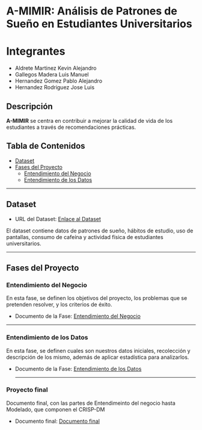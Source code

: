 # A-MIMIR: Análisis de Patrones de Sueño en Estudiantes Universitarios
# Integrantes
- Aldrete Martinez Kevin Alejandro
- Gallegos Madera Luis Manuel
- Hernandez Gomez Pablo Alejandro
- Hernandez Rodriguez Jose Luis

## Descripción
**A-MIMIR** se centra en contribuir a mejorar la calidad de vida de los estudiantes a través de recomendaciones prácticas.

## Tabla de Contenidos
- [Dataset](#dataset)
- [Fases del Proyecto](#fases-del-proyecto)
  - [Entendimiento del Negocio](#entendimiento-del-negocio)
  - [Entendimiento de los Datos](#entendimiento-de-los-datos)

---

## Dataset
- URL del Dataset: [Enlace al Dataset](https://www.kaggle.com/datasets/arsalanjamal002/student-sleep-patterns)

El dataset contiene datos de patrones de sueño, hábitos de estudio, uso de pantallas, consumo de cafeína y actividad física de estudiantes universitarios.

---

## Fases del Proyecto

### Entendimiento del Negocio
En esta fase, se definen los objetivos del proyecto, los problemas que se pretenden resolver, y los criterios de éxito. 

- Documento de la Fase: [Entendimiento del Negocio](https://classroom.google.com/u/0/c/NzAzNjQ1NjI1NzEw/a/NzI4NzY5MTQyNTc2/details)

---

### Entendimiento de los Datos
En esta fase, se definen cuales son nuestros datos iniciales, recolección y descripción de los mismo, además de aplicar estadística para analizarlos.

- Documento de la Fase: [Entendimiento de los Datos](https://docs.google.com/document/d/1vBOmM5oTPuHS6mkcw5EMS5Nu7nz7g2xk0-lUh6wZjlQ/edit?tab=t.0)

  ---

### Proyecto final
Documento final, con las partes de Entendimeinto del negocio hasta Modelado, que componen el CRISP-DM

- Documento final: [Documento final](https://docs.google.com/document/d/1vBOmM5oTPuHS6mkcw5EMS5Nu7nz7g2xk0-lUh6wZjlQ/edit?tab=t.0)

